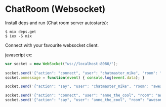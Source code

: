 # ChatRoom (Websocket)

Install deps and run (Chat room server autostarts):

	$ mix deps.get
	$ iex -S mix

Connect with your favourite websocket client.

javascript ex:

``` javascript
var socket = new WebSocket("ws://localhost:8080/");
 
socket.send('{"action": "connect", "user": "chatmaster_mike", "room": "awesome_chat"}');
socket.onmessage = function(event) { console.log(event.data); }

socket.send('{"action": "say", "user": "chatmaster_mike", "room": "awesome_chat", "msg": "Hello Chat, what's up?"}');

socket.send('{"action": "connect", "user": "anne_the_cool", "room": "awesome_chat"}');
socket.send('{"action": "say", "user": "anne_the_cool", "room": "awesome_chat", "msg": "Woho, I really like to chat"}');

```
